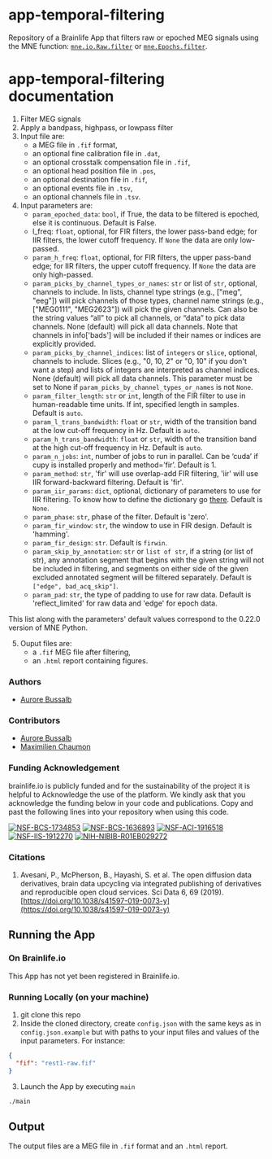 # app-temporal-filtering

Repository of a Brainlife App that filters raw or epoched MEG signals using the MNE function: 
[`mne.io.Raw.filter`](https://mne.tools/stable/generated/mne.io.Raw.html#mne.io.Raw.filter) or [`mne.Epochs.filter`](https://mne.tools/stable/generated/mne.Epochs.html?highlight=mne%20epochs#mne.Epochs.filter).

# app-temporal-filtering documentation

1) Filter MEG signals
2) Apply a bandpass, highpass, or lowpass filter
3) Input file are:
    * a MEG file in `.fif` format,
    * an optional fine calibration file in `.dat`,
    * an optional crosstalk compensation file in `.fif`,
    * an optional head position file in `.pos`,
    * an optional destination file in `.fif`,
    * an optional events file in `.tsv`,
    * an optional channels file in `.tsv`.
4) Input parameters are:
    * `param_epoched_data`: `bool`, if True, the data to be filtered is epoched, else it is continuous. Default is False.
    * l_freq: `float`, optional, for FIR filters, the lower pass-band edge; for IIR filters, the lower cutoff frequency. If `None` the data are only low-passed.
    * `param_h_freq`: `float`, optional, for FIR filters, the upper pass-band edge; for IIR filters, the upper cutoff frequency. If `None` the data are only high-passed.
    * `param_picks_by_channel_types_or_names`: `str` or list of `str`, optional, channels to include. In lists, channel type strings (e.g., ["meg", "eeg"]) will pick channels of those types, channel name strings (e.g., ["MEG0111", "MEG2623"]) will pick the given channels. Can also be the string values “all” 
to pick all channels, or “data” to pick data channels. None (default) will pick all data channels. Note 
that channels in info['bads'] will be included if their names or indices are explicitly provided.
    * `param_picks_by_channel_indices`: list of `integers` or `slice`, optional, channels to include. Slices (e.g., "0, 10, 2" or "0, 10" if you don't want a step) and lists of integers are interpreted as channel indices. None (default) will pick all data channels. This parameter must be set to None if `param_picks_by_channel_types_or_names` is not `None`.
    * `param_filter_length`: `str` or `int`, length of the FIR filter to use in human-readable time units. If int, specified length in samples. Default is `auto`. 
    * `param_l_trans_bandwidth`: `float` or `str`, width of the transition band at the low cut-off frequency in Hz. Default is `auto`.
    * `param_h_trans_bandwidth`: `float` or `str`, width of the transition band at the high cut-off frequency in Hz. Default is `auto`.
    * `param_n_jobs`: `int`, number of jobs to run in parallel. Can be ‘cuda’ if cupy is installed properly and method=’fir’. Default is 1. 
    * `param_method`: `str`, 'fir' will use overlap-add FIR filtering, 'iir' will use IIR forward-backward filtering. Default is 'fir'.
    * `param_iir_params`: `dict`, optional, dictionary of parameters to use for IIR filtering. To know how to define the dictionary go 
[there](https://mne.tools/stable/generated/mne.filter.construct_iir_filter.html#mne.filter.construct_iir_filter). Default is `None`.
    * `param_phase`: `str`, phase of the filter. Default is 'zero'.
    * `param_fir_window`: `str`, the window to use in FIR design. Default is 'hamming'.
    * `param_fir_design`: `str`. Default is `firwin`.
    * `param_skip_by_annotation`: `str` or `list of str`, if a string (or list of str), any annotation segment that begins with the given string will not be included in filtering, and segments on either side of the given excluded annotated segment will be filtered separately. Default is `["edge", bad_acq_skip"]`.
    * `param_pad`: `str`, the type of padding to use for raw data. Default is 'reflect_limited' for raw data and 'edge' for epoch data. 
 
This list along with the parameters' default values correspond to the 0.22.0 version of MNE Python.

5) Ouput files are:
    * a `.fif` MEG file after filtering,
    * an `.html` report containing figures.

### Authors
- [Aurore Bussalb](aurore.bussalb@icm-institute.org)

### Contributors
- [Aurore Bussalb](aurore.bussalb@icm-institute.org)
- [Maximilien Chaumon](maximilien.chaumon@icm-institute.org)

### Funding Acknowledgement
brainlife.io is publicly funded and for the sustainability of the project it is helpful to Acknowledge the use of the platform. We kindly ask that you acknowledge the funding below in your code and publications. Copy and past the following lines into your repository when using this code.

[![NSF-BCS-1734853](https://img.shields.io/badge/NSF_BCS-1734853-blue.svg)](https://nsf.gov/awardsearch/showAward?AWD_ID=1734853)
[![NSF-BCS-1636893](https://img.shields.io/badge/NSF_BCS-1636893-blue.svg)](https://nsf.gov/awardsearch/showAward?AWD_ID=1636893)
[![NSF-ACI-1916518](https://img.shields.io/badge/NSF_ACI-1916518-blue.svg)](https://nsf.gov/awardsearch/showAward?AWD_ID=1916518)
[![NSF-IIS-1912270](https://img.shields.io/badge/NSF_IIS-1912270-blue.svg)](https://nsf.gov/awardsearch/showAward?AWD_ID=1912270)
[![NIH-NIBIB-R01EB029272](https://img.shields.io/badge/NIH_NIBIB-R01EB029272-green.svg)](https://grantome.com/grant/NIH/R01-EB029272-01)

### Citations
1. Avesani, P., McPherson, B., Hayashi, S. et al. The open diffusion data derivatives, brain data upcycling via integrated publishing of derivatives and reproducible open cloud services. Sci Data 6, 69 (2019). [https://doi.org/10.1038/s41597-019-0073-y](https://doi.org/10.1038/s41597-019-0073-y)

## Running the App 

### On Brainlife.io

This App has not yet been registered in Brainlife.io.

### Running Locally (on your machine)

1. git clone this repo
2. Inside the cloned directory, create `config.json` with the same keys as in `config.json.example` but with paths to your input 
   files and values of the input parameters. For instance:

```json
{
  "fif": "rest1-raw.fif"
}
```

3. Launch the App by executing `main`

```bash
./main
```

## Output

The output files are a MEG file in `.fif` format and an `.html` report.
